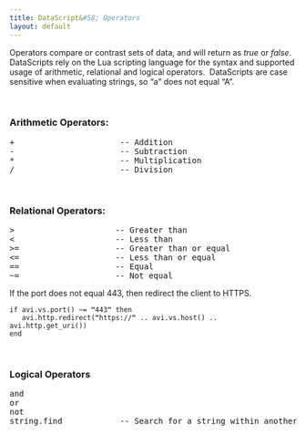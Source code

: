 ```yaml
---
title: DataScript&#58; Operators
layout: default
---
```

Operators compare or contrast sets of data, and will return as *true* or *false*.  DataScripts rely on the Lua scripting language for the syntax and supported usage of arithmetic, relational and logical operators.  DataScripts are case sensitive when evaluating strings, so “a” does not equal “A”.

 

### Arithmetic Operators:

<pre class="">+&nbsp; &nbsp;&nbsp;&nbsp;&nbsp;&nbsp;&nbsp;&nbsp;&nbsp;&nbsp;&nbsp;&nbsp;&nbsp;&nbsp;&nbsp;&nbsp;&nbsp;&nbsp;&nbsp;&nbsp; -- Addition
- &nbsp;&nbsp;&nbsp;&nbsp;&nbsp;&nbsp;&nbsp;&nbsp;&nbsp;&nbsp;&nbsp;&nbsp;&nbsp;&nbsp;&nbsp;&nbsp;&nbsp;&nbsp;&nbsp;&nbsp; -- Subtraction
*&nbsp; &nbsp;&nbsp;&nbsp;&nbsp;&nbsp;&nbsp;&nbsp;&nbsp;&nbsp;&nbsp;&nbsp;&nbsp;&nbsp;&nbsp;&nbsp;&nbsp;&nbsp;&nbsp;&nbsp; -- Multiplication
/&nbsp; &nbsp;&nbsp;&nbsp;&nbsp;&nbsp;&nbsp;&nbsp;&nbsp;&nbsp;&nbsp;&nbsp;&nbsp;&nbsp;&nbsp;&nbsp;&nbsp;&nbsp;&nbsp;&nbsp; -- Division</pre>

 

### Relational Operators:

<pre class="">&gt;&nbsp;&nbsp;&nbsp; &nbsp;&nbsp;&nbsp;&nbsp;&nbsp; &nbsp;&nbsp;&nbsp;&nbsp;&nbsp;&nbsp;&nbsp;&nbsp;&nbsp;&nbsp; -- Greater than
&lt;&nbsp;&nbsp;&nbsp; &nbsp;&nbsp;&nbsp;&nbsp;&nbsp; &nbsp;&nbsp;&nbsp;&nbsp;&nbsp;&nbsp;&nbsp;&nbsp;&nbsp;&nbsp; -- Less than
&gt;=&nbsp; &nbsp;&nbsp;&nbsp;&nbsp;&nbsp; &nbsp;&nbsp;&nbsp;&nbsp;&nbsp;&nbsp;&nbsp;&nbsp;&nbsp;&nbsp;&nbsp; -- Greater than or equal
&lt;=&nbsp; &nbsp;&nbsp;&nbsp;&nbsp;&nbsp; &nbsp;&nbsp;&nbsp;&nbsp;&nbsp;&nbsp;&nbsp;&nbsp;&nbsp;&nbsp;&nbsp; -- Less than or equal
==&nbsp; &nbsp;&nbsp;&nbsp;&nbsp;&nbsp; &nbsp;&nbsp;&nbsp;&nbsp;&nbsp;&nbsp;&nbsp;&nbsp;&nbsp;&nbsp;&nbsp; -- Equal
~=&nbsp; &nbsp;&nbsp;&nbsp;&nbsp;&nbsp; &nbsp;&nbsp;&nbsp;&nbsp;&nbsp;&nbsp;&nbsp;&nbsp;&nbsp;&nbsp;&nbsp; -- Not equal</pre>

If the port does not equal 443, then redirect the client to HTTPS.

<pre><code class="language-lua">if avi.vs.port() ~= <strong>"</strong>443<strong>"</strong> then
&nbsp;&nbsp; avi.http.redirect(<strong>"</strong>https://<strong>"</strong> .. avi.vs.host() .. avi.http.get_uri())
end</code></pre>

 

### Logical Operators

<pre class="">and
or
not
string.find&nbsp;&nbsp;&nbsp;&nbsp;&nbsp;   &nbsp;&nbsp;&nbsp; -- Search for a string within another string.</pre>

 